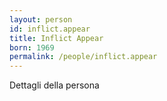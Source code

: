 ```yaml
---
layout: person
id: inflict.appear
title: Inflict Appear
born: 1969
permalink: /people/inflict.appear
---
```


Dettagli della persona 